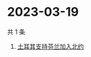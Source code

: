 # 2023-03-19

共 1 条

<!-- BEGIN -->
<!-- 最后更新时间 Sun Mar 19 2023 04:03:31 GMT+0800 (China Standard Time) -->

1. [土耳其支持芬兰加入北约](https://www.zhihu.com/search?q=土耳其支持芬兰加入北约)

<!-- END -->
